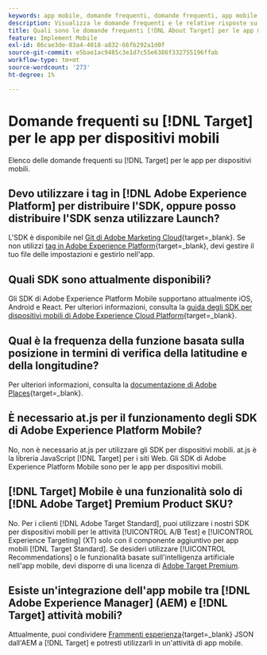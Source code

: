 ```yaml
---
keywords: app mobile, domande frequenti, domande frequenti, app mobile di target
description: Visualizza le domande frequenti e le relative risposte su [!DNL Adobe Target]  per le app mobili.
title: Quali sono le domande frequenti [!DNL About Target] per le app mobili?
feature: Implement Mobile
exl-id: 06cae3de-83a4-4018-a832-66fb292a1d0f
source-git-commit: e5bae1ac9485c3e1d7c55e6386f332755196ffab
workflow-type: tm+mt
source-wordcount: '273'
ht-degree: 1%

---
```


# Domande frequenti su [!DNL Target] per le app per dispositivi mobili

Elenco delle domande frequenti su [!DNL Target] per le app per dispositivi mobili.

## Devo utilizzare i tag in [!DNL Adobe Experience Platform] per distribuire l&#39;SDK, oppure posso distribuire l&#39;SDK senza utilizzare Launch?

L&#39;SDK è disponibile nel [Git di Adobe Marketing Cloud](https://github.com/Adobe-Marketing-Cloud/acp-sdks/){target=_blank}. Se non utilizzi [tag in Adobe Experience Platform](https://experienceleague.adobe.com/docs/experience-platform/tags/home.html?lang=it){target=_blank}, devi gestire il tuo file delle impostazioni e gestirlo nell&#39;app.

## Quali SDK sono attualmente disponibili?

Gli SDK di Adobe Experience Platform Mobile supportano attualmente iOS, Android e React. Per ulteriori informazioni, consulta la [guida degli SDK per dispositivi mobili di Adobe Experience Cloud Platform](https://experienceleague.adobe.com/docs/mobile.html?lang=it){target=_blank}.

## Qual è la frequenza della funzione basata sulla posizione in termini di verifica della latitudine e della longitudine?

Per ulteriori informazioni, consulta la [documentazione di Adobe Places](https://experienceleague.adobe.com/docs/places/using/home.html?lang=it){target=_blank}.

## È necessario at.js per il funzionamento degli SDK di Adobe Experience Platform Mobile?

No, non è necessario at.js per utilizzare gli SDK per dispositivi mobili. at.js è la libreria JavaScript [!DNL Target] per i siti Web. Gli SDK di Adobe Experience Platform Mobile sono per le app per dispositivi mobili.

## [!DNL Target] Mobile è una funzionalità solo di [!DNL Adobe Target] Premium Product SKU?

No. Per i clienti [!DNL Adobe Target Standard], puoi utilizzare i nostri SDK per dispositivi mobili per le attività [!UICONTROL A/B Test] e [!UICONTROL Experience Targeting] (XT) solo con il componente aggiuntivo per app mobili [!DNL Target Standard]. Se desideri utilizzare [!UICONTROL Recommendations] o le funzionalità basate sull&#39;intelligenza artificiale nell&#39;app mobile, devi disporre di una licenza di [Adobe Target Premium](https://experienceleague.adobe.com/docs/target/using/introduction/intro.html?lang=it#premium).

## Esiste un&#39;integrazione dell&#39;app mobile tra [!DNL Adobe Experience Manager] (AEM) e [!DNL Target] attività mobili?

Attualmente, puoi condividere [Frammenti esperienza](https://experienceleague.adobe.com/docs/target/using/experiences/offers/aem-experience-fragments.html?lang=it){target=_blank} JSON dall&#39;AEM a [!DNL Target] e potresti utilizzarli in un&#39;attività di app mobile.
